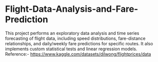 # Flight-Data-Analysis-and-Fare-Prediction
 This project performs an exploratory data analysis and time series forecasting of flight data, including speed distributions, fare-distance relationships, and daily/weekly fare predictions for specific routes. It also implements custom statistical tests and linear regression models.
 Reference:- https://www.kaggle.com/datasets/dilwong/flightprices/data
